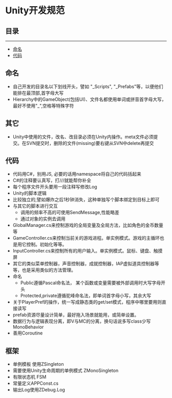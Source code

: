 # Unity开发规范
## 目录
-------------------
* [命名](#命名)
* [代码](#代码)


命名
-------------------------
- 自己开发的目录名以下划线开头，譬如 "_Scripts", "_Prefabs"等，以便他们能排在最顶部,首字母大写
- Hierarchy中的GameObject(包括UI)、文件名都使用单词或拼音首字母大写，最好不使用"_",空格等特殊字符

其它
----------------------
- Unity中使用的文件，改名、改目录必须在Unity内操作。meta文件必须提交。在SVN提交时，删除的文件(missing)要右键从SVN中delete再提交



代码
------------------------
- 代码用C#，别用JS, 必要的话用namespace将自己的代码括起来
- C#的注释要认真写，打///就能帮你补全
- 每个程序文件开头要用一段注释写修改Log
- Unity的脚本逻辑
 - 比较独立的,譬如爆炸之后1秒钟消失，这种单独写个脚本绑定到目标上即可
 - 与其它的脚本进行交互
    + 调用的频率不高的可使用SendMessage,性能略差
    + 通过对象的实例去调用
  - GlobalManager.cs来控制游戏的全局变量及全局方法，比如角色的金币数量等
  - GameController.cs来控制当前关的游戏进程。单实例模式。游戏的主循环也是用它控制。初始化等等。
  - InputController.cs来控制所有的用户输入。单实例模式。鼠标、键盘、触摸屏
  - 其它的类似菜单控制器，声音控制器，成就控制器，IAP虚拟道具控制器等等，也是采用类似的方法管理。
- 命名
  - Public遵循Pascal命名法， 某个函数或变量需要被外部调用时大写字母开头
  - Protected,private遵循驼峰命名法，即单词首字母小写，其余大写
- 关于PlayerPref的操作，统一写成静态类的get/set模式，程序中哪里要用则直接读写
- prefab资源尽量设计简单，最好拖入场景就能用，或简单设置。
- 数据行为与逻辑表现分离，即V与MC的分离，换句话说多写class少写MonoBehavior
- 善用Coroutine

框架
------------------------------
+ 单例模板 使用ZSingleton<T>
+ 需要使用Unity生命周期的单例模式 ZMonoSingleton<T>
+ 有限状态机 FSM
+ 常量定义APPConst.cs
+ 输出Log使用ZDebug.Log
